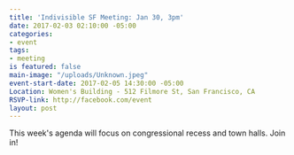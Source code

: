```yaml
---
title: 'Indivisible SF Meeting: Jan 30, 3pm'
date: 2017-02-03 02:10:00 -05:00
categories:
- event
tags:
- meeting
is featured: false
main-image: "/uploads/Unknown.jpeg"
event-start-date: 2017-02-05 14:30:00 -05:00
Location: Women's Building - 512 Filmore St, San Francisco, CA
RSVP-link: http://facebook.com/event
layout: post
---
```


This week's agenda will focus on congressional recess and town halls. Join in!